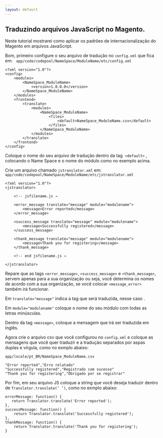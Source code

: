 ```yaml
---
layout: default
---
```


## Traduzindo arquivos JavaScript no Magento.

Neste tutorial mostrarei como aplicar os padrões de internacionalização do Magento em arquivos JavaScript.

Bom, primeiro configure o seu arquivo de tradução no `config.xml` que fica em:  
`app/code/codepool/NameSpace/ModuleName/etc/config.xml`

```
<?xml version="1.0"?>
<config>
    <modules>
        <NameSpace_ModuleName>
            <version>1.0.0.0</version>
        </NameSpace_ModuleName>
    </modules>
    <frontend>
        <translate>
            <modules>
                <NameSpace_ModuleName>
                    <files>
                        <default>NameSpace_ModuleName.csv</default>
                    </files>
                </NameSpace_ModuleName>
            </modules>
        </translate>
    </frontend>
</config>
```
Coloque o nome do seu arquivo de tradução dentro da tag  `<default>`  , colocando o Name Space e o nome do módulo como no exemplo acima.


Crie um arquivo chamado `jstranslator.xml` em:
`app/code/codepool/NameSpace/ModuleName/etc/jstranslator.xml`
```
<?xml version="1.0"?>
<jstranslator>

    <!-- jsfilename.js →

    <error_message translate="message" module="modulename">
        <message>Error reported</message>
    </error_message>

    <success_message translate="message" module="modulename">
        <message>Successfully registered</message>
    </success_message>

    <thank_message translate="message" module="modulename">
        <message>Thank you for registering</message>
    </thank_message>

    <!-- end jsfilename.js →

</jstranslator>
```
Repare que as tags `<error_message>`, `<success_message>` e `<thank_message>`, servem apenas para a sua organização ou seja, você determina os nomes de acordo com a sua organização, se você colocar `<message_error>` também irá funcionar.

Em `translate="message"` indica a tag que será traduzida, nesse caso <message>.

Em `module="modulename"` coloque o nome do seu módulo com todas as letras minúsculas.

Dentro da tag `<message>`, coloque a mensagem que irá ser traduzida em inglês.


Agora crie o arquivo csv que você configurou no `config.xml` e coloque as mensagens que você quer traduzir e a tradução separados por aspas duplas e vírgula, como no exmplo abaixo:

`app/locale/pt_BR/NameSpace_ModuleName.csv`
```
"Error reported","Erro relatado"
"Successfully registered","Registrado com sucesso"
"Thank you for registering","Obrigado por se registrar"
```

Por fim, em seu arquivo JS coloque a string que você deseja traduzir dentro de `Translator.translate(‘ ’)`, como no exmplo abaixo:

```
errorMessage: function() {
   return Translator.translate('Error reported');
},
successMessage: function() {
    return Translator.translate('Successfully registered');
},
thankMessage: function() {
    return Translator.translate('Thank you for registering');
}
```
